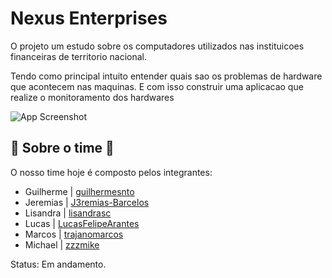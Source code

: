 # Nexus Enterprises

O projeto um estudo sobre os computadores utilizados nas instituicoes financeiras de territorio nacional.

Tendo como principal intuito entender quais sao os problemas de hardware que acontecem nas maquinas. E com isso construir uma aplicacao que realize o monitoramento dos hardwares

![App Screenshot](https://i.imgur.com/Rh69PYX.jpg)

## 💜 Sobre o time 💜
O nosso time hoje é composto pelos integrantes:
- Guilherme | [guilhermesnto](https://github.com/guilhermesnto)
- Jeremias | [J3remias-Barcelos](https://github.com/J3remias-Barcelos)
- Lisandra | [lisandrasc](https://github.com/lisandrasc)
- Lucas | [LucasFelipeArantes](https://github.com/LucasFelipeArantes)
- Marcos | [trajanomarcos](https://github.com/trajanomarcos)
- Michael | [zzzmike](https://github.com/zzzmiike)

Status: Em andamento.
